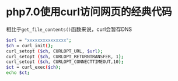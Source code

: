 # php7.0使用curl访问网页的经典代码

相比于`get_file_contents()`函数来说，curl会暂存DNS
```bash
$url = "xxxxxxxxxxxxxxx";
$ch = curl_init();
curl_setopt ($ch, CURLOPT_URL, $url);
curl_setopt ($ch, CURLOPT_RETURNTRANSFER, 1);
curl_setopt ($ch, CURLOPT_CONNECTTIMEOUT,10);
$ct = curl_exec($ch);
echo $ct;
```
